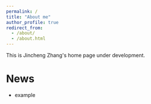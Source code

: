 ```yaml
---
permalink: /
title: "About me"
author_profile: true
redirect_from: 
  - /about/
  - /about.html
---
```


This is Jincheng Zhang's home page under development.

News
======

- example

